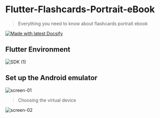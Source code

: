 # Flutter-Flashcards-Portrait-eBook
> Everything you need to know about flashcards portrait ebook

[![Made with latest Docsify](https://img.shields.io/npm/v/docsify/latest?label=docsify)](https://docsify.js.org/)


## Flutter Environment

![SDK (1)](https://user-images.githubusercontent.com/42006848/165140779-6bc485cf-b635-41d2-96bb-b3ec41632ef3.png)


## Set up the Android emulator

![screen-01](https://user-images.githubusercontent.com/42006848/165356436-fd42e8d0-3238-49ab-aa18-72b674b77cea.png)


> Choosing the virtual device

![screen-02](https://user-images.githubusercontent.com/42006848/165356507-9d0f912d-7dd5-4425-a76e-f6a172a66b31.png)



